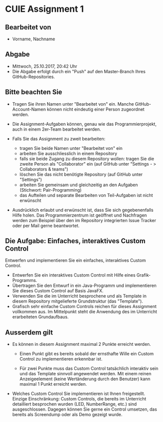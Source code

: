 # CUIE Assignment 1

## Bearbeitet von
 - Vorname, Nachname
 
## Abgabe
- Mittwoch, 25.10.2017, 20:42 Uhr
- Die Abgabe erfolgt durch ein "Push" auf den Master-Branch Ihres GitHub-Repositories.

## Bitte beachten Sie
 - Tragen Sie ihren Namen unter "Bearbeitet von" ein. Manche GitHub-Account-Namen können nicht
 eindeutig einer Person zugeordnet werden.
 
 - Die Assignment-Aufgaben können, genau wie das Programmierprojekt, auch in einem 2er-Team bearbeitet werden. 
 
 - Falls Sie das Assignment zu zweit bearbeiten:
   - tragen Sie beide Namen unter "Bearbeitet von" ein
   - arbeiten Sie ausschliesslich in einem Repository
   - falls sie beide Zugang zu diesem Repository wollen: tragen Sie die zweite Person als "Collaborator" ein (auf GitHub unter "Settings - > Collaborators & teams")
   - löschen Sie das nicht benötigte Repository (auf GitHub unter "Settings")
   - arbeiten Sie gemeinsam und gleichzeitig an den Aufgaben (Stichwort: Pair-Programming)
   - das Aufteilen und separate Bearbeiten von Teil-Aufgaben ist nicht erwünscht
 
 - Ausdrücklich erlaubt und erwünscht ist, dass Sie sich gegebenenfalls Hilfe holen.
 Das Programmierzentrum ist geöffnet und Nachfragen werden zum Beispiel über den im Repository integrierten 
 Issue Tracker oder per Mail gerne beantwortet. 
 
## Die Aufgabe: Einfaches, interaktives Custom Control

Entwerfen und implementieren Sie ein einfaches, interaktives Custom Control.
 - Entwerfen Sie ein interaktives Custom Control mit Hilfe eines Grafik-Programms. 
 - Übertragen Sie den Entwurf in ein Java-Programm und implementieren Sie dieses Custom Control auf Basis JavaFX.
 - Verwenden Sie die im Unterricht besprochene und als Template in diesem Repository mitgelieferte Grundstruktur (das "Template").
 - Grafisch sehr einfache Custom Controls reichen für dieses Assignment vollkommen aus. Im Mittelpunkt steht die Anwendung 
   des im Unterricht erarbeiteten Grundaufbaus.


## Ausserdem gilt
 - Es können in diesem Assignment maximal 2 Punkte erreicht werden. 
 
   - Einen Punkt gibt es bereits sobald der ernsthafte Wille ein Custom Control zu implementieren erkennbar ist.
 
   - Für zwei Punkte muss das Custom Control tatsächlich interaktiv sein und das Template sinnvoll angewendet werden. 
 Mit einem reinen Anzeigeelement (keine Wertänderung durch den Benutzer) kann maximal 1 Punkt erreicht werden.
 
 - Welches Custom Control Sie implementieren ist Ihnen freigestellt. Einzige Einschränkung: Custom Controls, die bereits
 im Unterricht detailliert besprochen wurden (LED, NumberRange, etc.) sind ausgeschlossen. Dagegen können Sie gerne
 ein Control umsetzen, das bereits als Screendump oder als Demo gezeigt wurde.
 